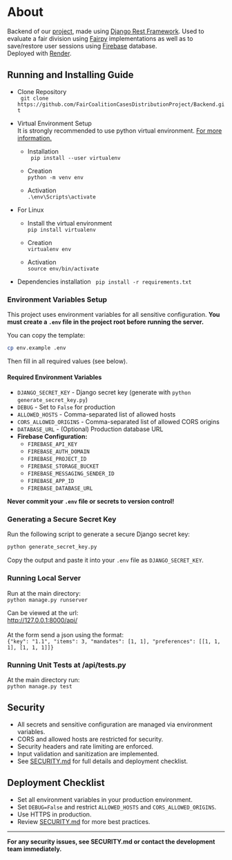 # About
Backend of our [project](https://github.com/FairCoalitionCasesDistributionProject), made using [Django Rest Framework](https://www.django-rest-framework.org). Used to evaluate a fair division using [Fairpy](https://github.com/erelsgl/fairpy) implementations as well as to save/restore user sessions using [Firebase](https://firebase.google.com/) database.<br />
Deployed with [Render](https://render.com/). <br />


## Running and Installing Guide
* Clone Repository <br /> 
``` git clone https://github.com/FairCoalitionCasesDistributionProject/Backend.git```


* Virtual Environment Setup<br />
It is strongly recommended to use python virtual environment. [For more information.](https://packaging.python.org/en/latest/guides/installing-using-pip-and-virtual-environments/)
  * Installation <br />
``` pip install --user virtualenv```

  * Creation <br />
``` python -m venv env ```

  * Activation <br />
``` .\env\Scripts\activate ```

* For Linux <br />
  * Install the virtual environment <br />
  ``` pip install virtualenv ```

  * Creation <br />
  ``` virtualenv env ```

  * Activation <br />
  ``` source env/bin/activate ```

* Dependencies installation
``` pip install -r requirements.txt```

### Environment Variables Setup
This project uses environment variables for all sensitive configuration. **You must create a `.env` file in the project root before running the server.**

You can copy the template:
```sh
cp env.example .env
```
Then fill in all required values (see below).

#### Required Environment Variables
- `DJANGO_SECRET_KEY` - Django secret key (generate with `python generate_secret_key.py`)
- `DEBUG` - Set to `False` for production
- `ALLOWED_HOSTS` - Comma-separated list of allowed hosts
- `CORS_ALLOWED_ORIGINS` - Comma-separated list of allowed CORS origins
- `DATABASE_URL` - (Optional) Production database URL
- **Firebase Configuration:**
  - `FIREBASE_API_KEY`
  - `FIREBASE_AUTH_DOMAIN`
  - `FIREBASE_PROJECT_ID`
  - `FIREBASE_STORAGE_BUCKET`
  - `FIREBASE_MESSAGING_SENDER_ID`
  - `FIREBASE_APP_ID`
  - `FIREBASE_DATABASE_URL`

**Never commit your `.env` file or secrets to version control!**

### Generating a Secure Secret Key
Run the following script to generate a secure Django secret key:
```sh
python generate_secret_key.py
```
Copy the output and paste it into your `.env` file as `DJANGO_SECRET_KEY`.

### Running Local Server
Run at the main directory:<br />
``` python manage.py runserver ```<br />

Can be viewed at the url:<br /> 
http://127.0.0.1:8000/api/ <br />
<br />
At the form send a json using the format: <br />
``` {"key": "1.1", "items": 3, "mandates": [1, 1], "preferences": [[1, 1, 1], [1, 1, 1]]} ```

### Running Unit Tests at /api/tests.py
At the main directory run:<br />
``` python manage.py test ```


## Security
- All secrets and sensitive configuration are managed via environment variables.
- CORS and allowed hosts are restricted for security.
- Security headers and rate limiting are enforced.
- Input validation and sanitization are implemented.
- See [SECURITY.md](./SECURITY.md) for full details and deployment checklist.

## Deployment Checklist
- Set all environment variables in your production environment.
- Set `DEBUG=False` and restrict `ALLOWED_HOSTS` and `CORS_ALLOWED_ORIGINS`.
- Use HTTPS in production.
- Review [SECURITY.md](./SECURITY.md) for more best practices.

---

**For any security issues, see SECURITY.md or contact the development team immediately.**

















